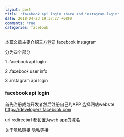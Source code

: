 ```yaml
---
layout: post
title: "facebook api login share and instagram login"
date: 2018-04-23 19:37:27 +0800
comments: true
categories: facebook
---
```

本篇文章主要介绍三方登录 facebook instagram

分为四个部分

1 .facebook api login

2 .facebook user info

3 .instagram api login

<!--more-->

### facebook api login

首先注册成为开发者然后注册自己的APP 选择网站website https://developers.facebook.com

url redirecturl 都设置为web app的域名

关于隐私链接 [隐私链接](https://ancientbook.cn/fbprivacy.html)

